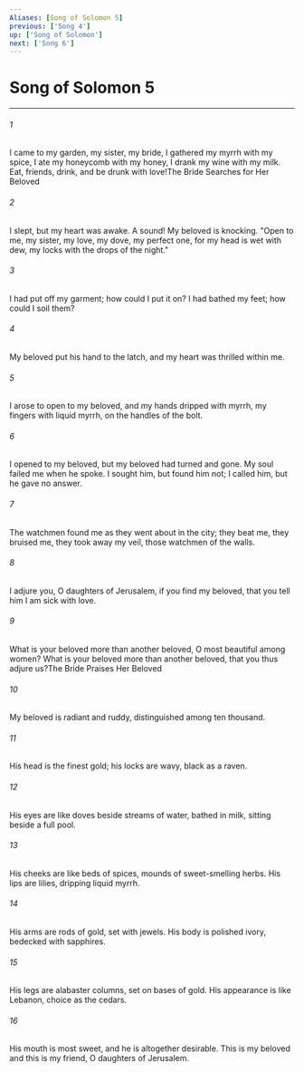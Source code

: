 ```yaml
---
Aliases: [Song of Solomon 5]
previous: ['Song 4']
up: ['Song of Solomon']
next: ['Song 6']
---
```

# Song of Solomon 5

***

 

###### 1 
I came to my garden, my sister, my bride, 
 I gathered my myrrh with my spice, 
 I ate my honeycomb with my honey, 
 I drank my wine with my milk.
 Eat, friends, drink, 
 and be drunk with love!The Bride Searches for Her Beloved
 
 

###### 2 
I slept, but my heart was awake. 
 A sound! My beloved is knocking. 
 "Open to me, my sister, my love, 
 my dove, my perfect one, 
 for my head is wet with dew, 
 my locks with the drops of the night." 
 
 

###### 3 
I had put off my garment; 
 how could I put it on? 
 I had bathed my feet; 
 how could I soil them? 
 
 

###### 4 
My beloved put his hand to the latch, 
 and my heart was thrilled within me. 
 
 

###### 5 
I arose to open to my beloved, 
 and my hands dripped with myrrh, 
 my fingers with liquid myrrh, 
 on the handles of the bolt. 
 
 

###### 6 
I opened to my beloved, 
 but my beloved had turned and gone. 
 My soul failed me when he spoke. 
 I sought him, but found him not; 
 I called him, but he gave no answer. 
 
 

###### 7 
The watchmen found me 
 as they went about in the city; 
 they beat me, they bruised me, 
 they took away my veil, 
 those watchmen of the walls. 
 
 

###### 8 
I adjure you, O daughters of Jerusalem, 
 if you find my beloved, 
 that you tell him 
 I am sick with love.
 
 

###### 9 
What is your beloved more than another beloved, 
 O most beautiful among women? 
 What is your beloved more than another beloved, 
 that you thus adjure us?The Bride Praises Her Beloved
 
 

###### 10 
My beloved is radiant and ruddy, 
 distinguished among ten thousand. 
 
 

###### 11 
His head is the finest gold; 
 his locks are wavy, 
 black as a raven. 
 
 

###### 12 
His eyes are like doves 
 beside streams of water, 
 bathed in milk, 
 sitting beside a full pool. 
 
 

###### 13 
His cheeks are like beds of spices, 
 mounds of sweet-smelling herbs. 
 His lips are lilies, 
 dripping liquid myrrh. 
 
 

###### 14 
His arms are rods of gold, 
 set with jewels. 
 His body is polished ivory, 
 bedecked with sapphires. 
 
 

###### 15 
His legs are alabaster columns, 
 set on bases of gold. 
 His appearance is like Lebanon, 
 choice as the cedars. 
 
 

###### 16 
His mouth is most sweet, 
 and he is altogether desirable. 
 This is my beloved and this is my friend, 
 O daughters of Jerusalem.
 
